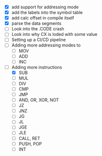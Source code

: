 - [x] add support for addressing mode 
- [x] add the labels into the symbol table
- [x] add calc offset in compile itself 
- [x] parse the data segments
- [ ] Look into the .CODE crash
- [ ] Look into why CX is loded with some value 
-[ ] Setting up a CI/CD pipeline
-[ ] Adding more addressing modes to 
    - [ ] MOV
    - [ ] ADD
    - [ ] INC
-[ ] Adding more instructions
    - [x] SUB
    - [ ] MUL
    - [ ] DIV
    - [ ] CMP
    - [ ] JMP
    - [ ] AND, OR, XOR, NOT
    - [ ] JZ
    - [ ] JNZ
    - [ ] JG
    - [ ] JL
    - [ ] JGE
    - [ ] JLE
    - [ ] CALL, RET
    - [ ] PUSH, POP
    - [ ] INT